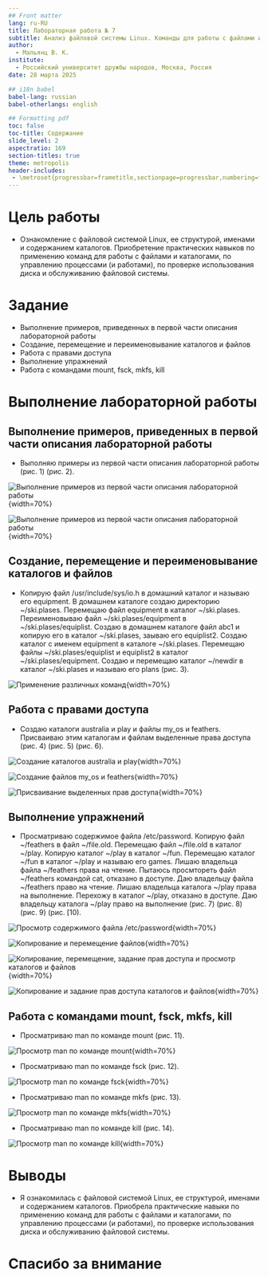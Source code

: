 ```yaml
---
## Front matter
lang: ru-RU
title: Лабораторная работа № 7
subtitle: Анализ файловой системы Linux. Команды для работы с файлами и каталогами
author:
  - Мальянц В. К.
institute:
  - Российский университет дружбы народов, Москва, Россия
date: 28 марта 2025

## i18n babel
babel-lang: russian
babel-otherlangs: english

## Formatting pdf
toc: false
toc-title: Содержание
slide_level: 2
aspectratio: 169
section-titles: true
theme: metropolis
header-includes:
 - \metroset{progressbar=frametitle,sectionpage=progressbar,numbering=fraction}
---
```


# Цель работы

- Ознакомление с файловой системой Linux, ее структурой, именами и содержанием каталогов. Приобретение практических навыков по применению команд для работы с файлами и каталогами, по управлению процессами (и работами), по проверке использования диска и обслуживанию файловой системы.

# Задание

- Выполнение примеров, приведенных в первой части описания лабораторной работы
- Создание, перемещение и переименовывание каталогов и файлов
- Работа с правами доступа
- Выполнение упражнений
- Работа с командами mount, fsck, mkfs, kill

# Выполнение лабораторной работы
## Выполнение примеров, приведенных в первой части описания лабораторной работы

- Выполняю примеры из первой части описания лабораторной работы (рис. 1) (рис. 2).

![Выполнение примеров из первой части описания лабораторной работы](image/1.png){width=70%}

![Выполнение примеров из первой части описания лабораторной работы](image/2.png){width=70%}

## Создание, перемещение и переименовывание каталогов и файлов

- Копирую файл /usr/include/sys/io.h в домашний каталог и называю его equipment. В домашнем каталоге создаю директорию ~/ski.plases. Перемещаю файл equipment в каталог ~/ski.plases. Переименовываю файл ~/ski.plases/equipment в ~/ski.plases/equiplist. Создаю в домашнем каталоге файл abc1 и копирую его в каталог ~/ski.plases, заываю его equiplist2. Создаю каталог с именем equipment в каталоге ~/ski.plases. Перемещаю файлы ~/ski.plases/equiplist и equiplist2 в каталог ~/ski.plases/equipment. Создаю и перемещаю каталог ~/newdir в каталог ~/ski.plases и называю его plans (рис. 3).

![Применение различных команд](image/3.png){width=70%}

## Работа с правами доступа

- Создаю каталоги australia и play и файлы my_os и feathers. Присваиваю этим каталогам и файлам выделенные права доступа (рис. 4) (рис. 5) (рис. 6).

![Создание каталогов australia и play](image/4.png){width=70%}

![Создание файлов my_os и feathers](image/5.png){width=70%}

![Присваивание выделенных прав доступа](image/6.png){width=70%}

## Выполнение упражнений

- Просматриваю содержимое файла /etc/password. Копирую файл ~/feathers в файл ~/file.old. Перемещаю файл ~/file.old в каталог ~/play. Копирую каталог ~/play в каталог ~/fun. Перемещаю каталог ~/fun в каталог ~/play и называю его games. Лишаю владельца файла ~/feathers права на чтение. Пытаюсь просмтореть файл ~/feathers командой cat, отказано в доступе. Даю владельцу файла ~/feathers право на чтение. Лишаю владельца каталога ~/play права на выполнение. Перехожу в каталог ~/play, отказано в доступе. Даю владельцу каталога ~/play право на выполнение (рис. 7) (рис. 8) (рис. 9) (рис. [10).

![Просмотр содержимого файла /etc/password](image/7.png){width=70%}

![Копирование и перемещение файлов](image/8.png){width=70%}

![Копирование, перемещение, задание прав доступа и просмотр каталогов и файлов](image/9.png){width=70%}

![Копирование и задание прав доступа каталогов и файлов](image/10.png){width=70%}

## Работа с командами mount, fsck, mkfs, kill

- Просматриваю man по команде mount (рис. 11).

![Просмотр man по команде mount](image/11.png){width=70%}

- Просматриваю man по команде fsck (рис. 12).

![Просмотр man по команде fsck](image/12.png){width=70%}

- Просматриваю man по команде mkfs (рис. 13).

![Просмотр man по команде mkfs](image/13.png){width=70%}

- Просматриваю man по команде kill (рис. 14).

![Просмотр man по команде kill](image/14.png){width=70%}

# Выводы

- Я ознакомилась с файловой системой Linux, ее структурой, именами и содержанием каталогов. Приобрела практические навыки по применению команд для работы с файлами и каталогами, по управлению процессами (и работами), по проверке использования диска и обслуживанию файловой системы.

# Спасибо за внимание
